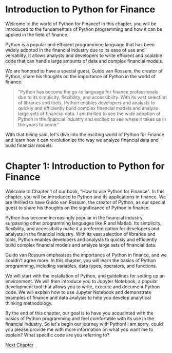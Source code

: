 # Introduction to Python for Finance

Welcome to the world of Python for Finance! In this chapter, you will be introduced to the fundamentals of Python programming and how it can be applied in the field of finance.

Python is a popular and efficient programming language that has been widely adopted in the financial industry due to its ease of use and versatility. It allows analysts and developers to write efficient and scalable code that can handle large amounts of data and complex financial models.

We are honored to have a special guest, Guido van Rossum, the creator of Python, share his thoughts on the importance of Python in the world of finance:

> "Python has become the go-to language for finance professionals due to its simplicity, flexibility, and accessibility. With its vast selection of libraries and tools, Python enables developers and analysts to quickly and efficiently build complex financial models and analyze large sets of financial data. I am thrilled to see the wide adoption of Python in the financial industry and excited to see where it takes us in the years to come."

With that being said, let's dive into the exciting world of Python for Finance and learn how it can revolutionize the way we analyze financial data and build financial models.
# Chapter 1: Introduction to Python for Finance

Welcome to Chapter 1 of our book, "How to use Python for Finance". In this chapter, you will be introduced to Python and its applications in finance. We are thrilled to have Guido van Rossum, the creator of Python, as our special guest to share his thoughts on the significance of Python in finance.

Python has become increasingly popular in the financial industry, surpassing other programming languages like R and Matlab. Its simplicity, flexibility, and accessibility make it a preferred option for developers and analysts in the financial industry. With its vast selection of libraries and tools, Python enables developers and analysts to quickly and efficiently build complex financial models and analyze large sets of financial data. 

Guido van Rossum emphasizes the importance of Python in finance, and we couldn't agree more. In this chapter, you will learn the basics of Python programming, including variables, data types, operators, and functions. 

We will start with the installation of Python, and guidelines for setting up an environment. We will then introduce you to Jupyter Notebook, a popular development tool that allows you to write, execute and document Python code. We will explain how to use Jupyter Notebook and demonstrate examples of finance and data analysis to help you develop analytical thinking methodology. 

By the end of this chapter, our goal is to have you acquainted with the basics of Python programming and feel comfortable with its use in the financial industry. So let's begin our journey with Python!
I am sorry, could you please provide me with more information on what you want me to explain? What specific code are you referring to?


[Next Chapter](02_Chapter02.md)